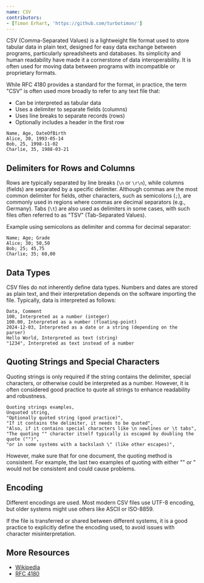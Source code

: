 ```yaml
---
name: CSV
contributors:
- [Timon Erhart, 'https://github.com/turbotimon/']
---
```


CSV (Comma-Separated Values) is a lightweight file format used to store tabular
data in plain text, designed for easy data exchange between programs,
particularly spreadsheets and databases. Its simplicity and human readability
have made it a cornerstone of data interoperability. It is often used for
moving data between programs with incompatible or proprietary formats.

While RFC 4180 provides a standard for the format, in practice, the term "CSV"
 is often used more broadly to refer to any text file that:

- Can be interpreted as tabular data
- Uses a delimiter to separate fields (columns)
- Uses line breaks to separate records (rows)
- Optionally includes a header in the first row

```csv
Name, Age, DateOfBirth
Alice, 30, 1993-05-14
Bob, 25, 1998-11-02
Charlie, 35, 1988-03-21
```

## Delimiters for Rows and Columns

Rows are typically separated by line breaks (`\n` or `\r\n`), while columns
 (fields) are separated by a specific delimiter. Although commas are the most
 common delimiter for fields, other characters, such as semicolons (`;`), are
 commonly used in regions where commas are decimal separators (e.g., Germany).
 Tabs (`\t`) are also used as delimiters in some cases, with such files often
 referred to as "TSV" (Tab-Separated Values).

Example using semicolons as delimiter and comma for decimal separator:

```csv
Name; Age; Grade
Alice; 30; 50,50
Bob; 25; 45,75
Charlie; 35; 60,00
```

## Data Types

CSV files do not inherently define data types. Numbers and dates are stored as
 plain text, and their interpretation depends on the software importing the
 file. Typically, data is interpreted as follows:

```csv
Data, Comment
100, Interpreted as a number (integer)
100.00, Interpreted as a number (floating-point)
2024-12-03, Interpreted as a date or a string (depending on the parser)
Hello World, Interpreted as text (string)
"1234", Interpreted as text instead of a number
```

## Quoting Strings and Special Characters

Quoting strings is only required if the string contains the delimiter, special
 characters, or otherwise could be interpreted as a number. However, it is
 often considered good practice to quote all strings to enhance readability and
 robustness.

```csv
Quoting strings examples,
Unquoted string,
"Optionally quoted string (good practice)",
"If it contains the delimiter, it needs to be quoted",
"Also, if it contains special characters like \n newlines or \t tabs",
"The quoting "" character itself typically is escaped by doubling the quote ("")",
"or in some systems with a backslash \" (like other escapes)",
```

However, make sure that for one document, the quoting method is consistent.
 For example, the last two examples of quoting with either "" or \" would
 not be consistent and could cause problems.

## Encoding

Different encodings are used. Most modern CSV files use UTF-8 encoding, but
 older systems might use others like ASCII or ISO-8859.

If the file is transferred or shared between different systems, it is a good
 practice to explicitly define the encoding used, to avoid issues with
 character misinterpretation.

## More Resources

+ [Wikipedia](https://en.wikipedia.org/wiki/Comma-separated_values)
+ [RFC 4180](https://datatracker.ietf.org/doc/html/rfc4180)
